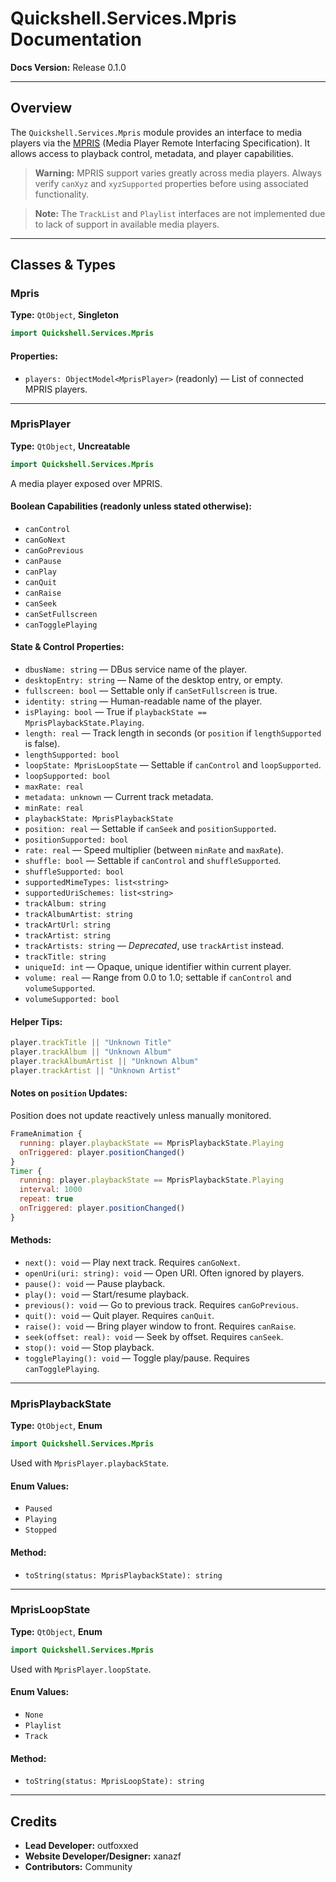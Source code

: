 # Quickshell.Services.Mpris Documentation

**Docs Version:** Release 0.1.0

---

## Overview

The `Quickshell.Services.Mpris` module provides an interface to media players via the [MPRIS](https://specifications.freedesktop.org/mpris-spec/latest/) (Media Player Remote Interfacing Specification). It allows access to playback control, metadata, and player capabilities.

> **Warning:** MPRIS support varies greatly across media players. Always verify `canXyz` and `xyzSupported` properties before using associated functionality.

> **Note:** The `TrackList` and `Playlist` interfaces are not implemented due to lack of support in available media players.

---

## Classes & Types

### Mpris

**Type:** `QtObject`, **Singleton**

```qml
import Quickshell.Services.Mpris
```

#### Properties:

- `players: ObjectModel<MprisPlayer>` (readonly) — List of connected MPRIS players.

---

### MprisPlayer

**Type:** `QtObject`, **Uncreatable**

```qml
import Quickshell.Services.Mpris
```

A media player exposed over MPRIS.

#### Boolean Capabilities (readonly unless stated otherwise):

- `canControl`
- `canGoNext`
- `canGoPrevious`
- `canPause`
- `canPlay`
- `canQuit`
- `canRaise`
- `canSeek`
- `canSetFullscreen`
- `canTogglePlaying`

#### State & Control Properties:

- `dbusName: string` — DBus service name of the player.
- `desktopEntry: string` — Name of the desktop entry, or empty.
- `fullscreen: bool` — Settable only if `canSetFullscreen` is true.
- `identity: string` — Human-readable name of the player.
- `isPlaying: bool` — True if `playbackState == MprisPlaybackState.Playing`.
- `length: real` — Track length in seconds (or `position` if `lengthSupported` is false).
- `lengthSupported: bool`
- `loopState: MprisLoopState` — Settable if `canControl` and `loopSupported`.
- `loopSupported: bool`
- `maxRate: real`
- `metadata: unknown` — Current track metadata.
- `minRate: real`
- `playbackState: MprisPlaybackState`
- `position: real` — Settable if `canSeek` and `positionSupported`.
- `positionSupported: bool`
- `rate: real` — Speed multiplier (between `minRate` and `maxRate`).
- `shuffle: bool` — Settable if `canControl` and `shuffleSupported`.
- `shuffleSupported: bool`
- `supportedMimeTypes: list<string>`
- `supportedUriSchemes: list<string>`
- `trackAlbum: string`
- `trackAlbumArtist: string`
- `trackArtUrl: string`
- `trackArtist: string`
- `trackArtists: string` — *Deprecated*, use `trackArtist` instead.
- `trackTitle: string`
- `uniqueId: int` — Opaque, unique identifier within current player.
- `volume: real` — Range from 0.0 to 1.0; settable if `canControl` and `volumeSupported`.
- `volumeSupported: bool`

#### Helper Tips:

```qml
player.trackTitle || "Unknown Title"
player.trackAlbum || "Unknown Album"
player.trackAlbumArtist || "Unknown Album"
player.trackArtist || "Unknown Artist"
```

#### Notes on `position` Updates:

Position does not update reactively unless manually monitored.

```qml
FrameAnimation {
  running: player.playbackState == MprisPlaybackState.Playing
  onTriggered: player.positionChanged()
}
Timer {
  running: player.playbackState == MprisPlaybackState.Playing
  interval: 1000
  repeat: true
  onTriggered: player.positionChanged()
}
```

#### Methods:

- `next(): void` — Play next track. Requires `canGoNext`.
- `openUri(uri: string): void` — Open URI. Often ignored by players.
- `pause(): void` — Pause playback.
- `play(): void` — Start/resume playback.
- `previous(): void` — Go to previous track. Requires `canGoPrevious`.
- `quit(): void` — Quit player. Requires `canQuit`.
- `raise(): void` — Bring player window to front. Requires `canRaise`.
- `seek(offset: real): void` — Seek by offset. Requires `canSeek`.
- `stop(): void` — Stop playback.
- `togglePlaying(): void` — Toggle play/pause. Requires `canTogglePlaying`.

---

### MprisPlaybackState

**Type:** `QtObject`, **Enum**

```qml
import Quickshell.Services.Mpris
```

Used with `MprisPlayer.playbackState`.

#### Enum Values:

- `Paused`
- `Playing`
- `Stopped`

#### Method:

- `toString(status: MprisPlaybackState): string`

---

### MprisLoopState

**Type:** `QtObject`, **Enum**

```qml
import Quickshell.Services.Mpris
```

Used with `MprisPlayer.loopState`.

#### Enum Values:

- `None`
- `Playlist`
- `Track`

#### Method:

- `toString(status: MprisLoopState): string`

---

## Credits

- **Lead Developer:** outfoxxed
- **Website Developer/Designer:** xanazf
- **Contributors:** Community

